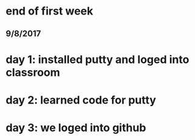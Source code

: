 # end of first week
## 9/8/2017
# day 1: installed putty and loged into classroom
# day 2: learned code for putty
# day 3: we loged into github
